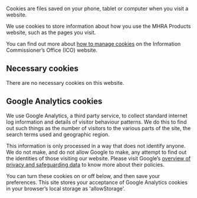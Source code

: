 Cookies are files saved on your phone, tablet or computer when you visit a website.

We use cookies to store information about how you use the MHRA Products website, such as the pages you visit.

You can find out more about [how to manage cookies][ico] on the Information Commissioner’s Office (ICO) website.

## Necessary cookies

There are no necessary cookies on this website.

## Google Analytics cookies

We use Google Analytics, a third party service, to collect standard internet log information and details of visitor behaviour patterns.
We do this to find out such things as the number of visitors to the various parts of the site, the search terms used and geographic region.

This information is only processed in a way that does not identify anyone.
We do not make, and do not allow Google to make, any attempt to find out the identities of those visiting our website.
Please visit Google’s [overview of privacy and safeguarding data][google privacy] to know more about their policies.

You can turn these cookies on or off below, and then save your preferences. This site stores your acceptance of Google Analytics cookies in your browser’s local storage as 'allowStorage'.

[ico]: https://ico.org.uk/for-the-public/online/cookies/
[google privacy]: https://support.google.com/analytics/answer/6004245
